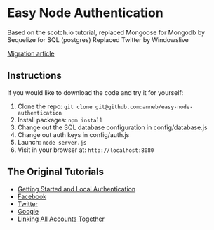 # Easy Node Authentication

Based on the scotch.io tutorial, replaced Mongoose for Mongodb by Sequelize for SQL (postgres)
Replaced Twitter by Windowslive

[Migration article](http://anneblankert.blogspot.nl/2015/06/node-authentication-migrate-from.html)

## Instructions

If you would like to download the code and try it for yourself:

1. Clone the repo: `git clone git@github.com:anneb/easy-node-authentication`
2. Install packages: `npm install`
3. Change out the SQL database configuration in config/database.js
4. Change out auth keys in config/auth.js
5. Launch: `node server.js`
6. Visit in your browser at: `http://localhost:8080`


## The Original Tutorials

- [Getting Started and Local Authentication](http://scotch.io/tutorials/javascript/easy-node-authentication-setup-and-local)
- [Facebook](http://scotch.io/tutorials/javascript/easy-node-authentication-facebook)
- [Twitter](http://scotch.io/tutorials/javascript/easy-node-authentication-twitter)
- [Google](http://scotch.io/tutorials/javascript/easy-node-authentication-google)
- [Linking All Accounts Together](http://scotch.io/tutorials/javascript/easy-node-authentication-linking-all-accounts-together)

